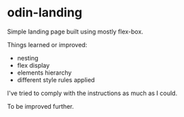 # odin-landing

Simple landing page built using mostly flex-box.

Things learned or improved:

- nesting
- flex display
- elements hierarchy
- different style rules applied

I've tried to comply with the instructions as much as I could.

To be improved further.
